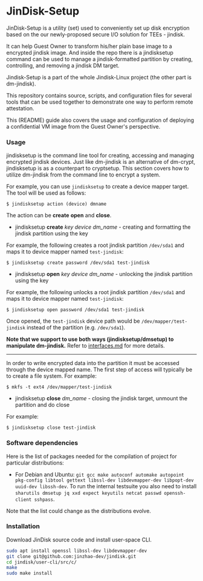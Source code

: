 # JinDisk-Setup

JinDisk-Setup is a utility (set) used to conveniently set up disk encryption based on the our newly-proposed secure I/O solution for TEEs - jindisk.

It can help Guest Owner to transform his/her plain base image to a encrypted jindisk image. And inside the repo there is a jindisksetup command can be used to manage a jindisk-formatted partition by creating, controlling, and removing a jindisk DM target.

Jindisk-Setup is a part of the whole Jindisk-Linux project (the other part is dm-jindisk).

This repository contains source, scripts, and configuration files for several tools that can be used together to demonstrate one way to perform remote attestation.

This (README) guide also covers the usage and configuration of deploying a confidential VM image from the Guest Owner's perspective. 


### Usage

jindisksetup is the command line tool for creating, accessing and managing encrypted jindisk devices. Just like dm-jindisk is an alternative of dm-crypt, jindisksetup is as a counterpart to cryptsetup. This section covers how to utilize dm-jindisk from the command line to encrypt a system.

For example, you can use `jindisksetup` to create a device mapper target. The tool will be used as follows:

```
$ jindisksetup action (device) dmname
```

The action can be **create** **open** and **close**.

- jindisksetup **create** *key* *device* *dm_name* - creating and formatting the jindisk partition using the key

For example, the following creates a root jindisk partition `/dev/sda1` and maps it to device mapper named `test-jindisk`:

```
$ jindisksetup create password /dev/sda1 test-jindisk
```

- jindisksetup **open** *key* *device* *dm_name* - unlocking the jindisk partition using the key

For example, the following unlocks a root jindisk partition `/dev/sda1` and maps it to device mapper named `test-jindisk`:

```
$ jindisksetup open password /dev/sda1 test-jindisk
```

Once opened, the `test-jindisk` device path would be `/dev/mapper/test-jindisk` instead of the partition (e.g. `/dev/sda1`).

**Note that we support to use both ways (jindisksetup/dmsetup) to manipulate dm-jindisk.** Refer to [interfaces.md](../docs/interfaces.md) for more details.

---

In order to write encrypted data into the partition it must be accessed through the device mapped name. The first step of access will typically be to create a file system. For example:

```
$ mkfs -t ext4 /dev/mapper/test-jindisk
```

- jindisksetup **close** *dm_name* - closing the jindisk target, unmount the partition and do close

For example:

```
$ jindisksetup close test-jindisk
```

### Software dependencies

Here is the list of packages needed for the compilation of project for particular distributions:

- For Debian and Ubuntu: `git gcc make autoconf automake autopoint pkg-config libtool gettext libssl-dev libdevmapper-dev libpopt-dev uuid-dev libssh-dev`. To run the internal testsuite you also need to install `sharutils dmsetup jq xxd expect keyutils netcat passwd openssh-client sshpass`.

Note that the list could change as the distributions evolve.

### Installation

Download JinDisk source code and install user-space CLI.

```bash
sudo apt install openssl libssl-dev libdevmapper-dev
git clone git@github.com:jinzhao-dev/jindisk.git
cd jindisk/user-cli/src/c/
make
sudo make install
```

